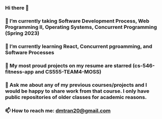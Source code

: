 ### Hi there 👋
### 🔭 I’m currently taking Software Development Process, Web Programming II, Operating Systems, Concurrent Programming (Spring 2023)
### 🌱 I’m currently learning React, Concurrent pgroamming, and Software Processes
### 📖 My most proud projects on my resume are starred (cs-546-fitness-app and CS555-TEAM4-MOSS)
### 💬 Ask me about any of my previous courses/projects and I would be happy to share work from that course. I only have public repositories of older classes for academic reasons.
### 📫 How to reach me: dmtran20@gmail.com


<!--
**dmtran20/dmtran20** is a ✨ _special_ ✨ repository because its `README.md` (this file) appears on your GitHub profile.

Here are some ideas to get you started:

- 🔭 I’m currently working on ...
- 🌱 I’m currently learning ...
- 👯 I’m looking to collaborate on ...
- 🤔 I’m looking for help with ...
- 💬 Ask me about ...
- 📫 How to reach me: ...
- 😄 Pronouns: ...
- ⚡ Fun fact: ...
-->
